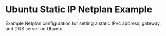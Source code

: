 # Ubuntu Static IP Netplan Example

Example Netplan configuration for setting a static IPv4 address, gateway, and DNS server on Ubuntu.